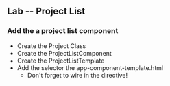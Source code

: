 ## Lab -- Project List

### Add the a project list component

* Create the Project Class
* Create the ProjectListComponent
* Create the ProjectListTemplate
* Add the selector the app-component-template.html
    * Don't forget to wire in the directive!
